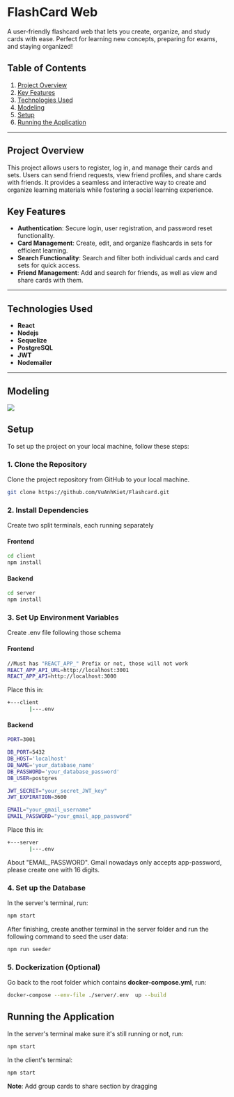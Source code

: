 # FlashCard Web

A user-friendly flashcard web that lets you create, organize, and study cards with ease. Perfect for learning new concepts, preparing for exams, and staying organized!

## Table of Contents

1. [Project Overview](#project-overview)
2. [Key Features](#key-features)
3. [Technologies Used](#technologies-used)
4. [Modeling](#modeling)
5. [Setup](#setup)
6. [Running the Application](#running-the-application)


---

## Project Overview

This project allows users to register, log in, and manage their cards and sets. Users can send friend requests, view friend profiles, and share cards with friends. It provides a seamless and interactive way to create and organize learning materials while fostering a social learning experience. 

## Key Features

- **Authentication**: Secure login, user registration, and password reset functionality.
- **Card Management**: Create, edit, and organize flashcards in sets for efficient learning.
- **Search Functionality**: Search and filter both individual cards and card sets for quick access.
- **Friend Management**: Add and search for friends, as well as view and share cards with them.

---

## Technologies Used

- **React** 
- **Nodejs** 
- **Sequelize**
- **PostgreSQL**
- **JWT**
- **Nodemailer**

---

## Modeling

![](./Diagram)

## Setup

To set up the project on your local machine, follow these steps:

### 1. Clone the Repository

Clone the project repository from GitHub to your local machine.

```bash
git clone https://github.com/VuAnhKiet/Flashcard.git

```
### 2. Install Dependencies
Create two split terminals, each running separately
#### Frontend
```bash
cd client 
npm install
```
#### Backend
```bash
cd server 
npm install
```
### 3. Set Up Environment Variables
Create .env file following those schema
#### Frontend
```bash
//Must has "REACT_APP_" Prefix or not, those will not work
REACT_APP_API_URL=http://localhost:3001
REACT_APP_API=http://localhost:3000
```
Place this in:
```bash
+---client
       |---.env
``` 
#### Backend
```bash
PORT=3001

DB_PORT=5432
DB_HOST='localhost'
DB_NAME='your_database_name'
DB_PASSWORD='your_database_password'
DB_USER=postgres

JWT_SECRET="your_secret_JWT_key"
JWT_EXPIRATION=3600

EMAIL="your_gmail_username"
EMAIL_PASSWORD="your_gmail_app_password"
```
Place this in: 
```bash
+---server
       |---.env
``` 
About "EMAIL_PASSWORD". Gmail nowadays only accepts app-password, please create one with 16 digits.
### 4. Set up the Database
In the server's terminal, run: 
```bash
npm start
```
After finishing, create another terminal in the server folder and run the following command to seed the user data:
```bash
npm run seeder
``` 
### 5. Dockerization (Optional)
Go back to the root folder which contains **docker-compose.yml**, run:
```bash
docker-compose --env-file ./server/.env  up --build
```
## Running the Application
In the server's terminal make sure it's still running or not, run:
```bash
npm start
``` 
In the client's terminal:
```bash
npm start
```
**Note**: Add group cards to share section by dragging 
